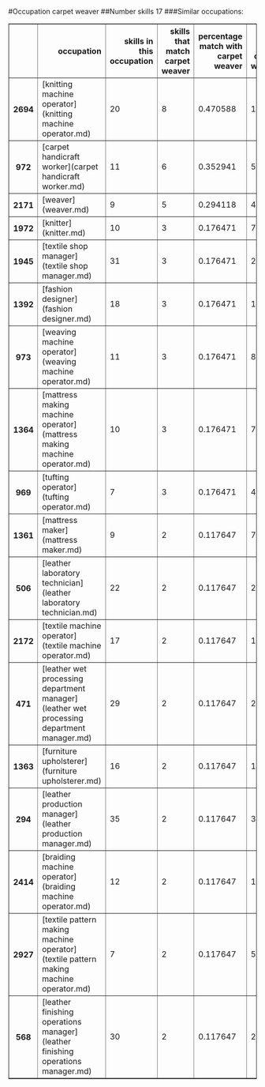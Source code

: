 #Occupation carpet weaver
##Number skills 17
###Similar occupations:
<table border="1" class="dataframe">
  <thead>
    <tr style="text-align: right;">
      <th></th>
      <th>occupation</th>
      <th>skills in this occupation</th>
      <th>skills that match carpet weaver</th>
      <th>percentage match with carpet weaver</th>
      <th>skills not in carpet weaver</th>
    </tr>
  </thead>
  <tbody>
    <tr>
      <th>2694</th>
      <td>[knitting machine operator](knitting machine operator.md)</td>
      <td>20</td>
      <td>8</td>
      <td>0.470588</td>
      <td>12</td>
    </tr>
    <tr>
      <th>972</th>
      <td>[carpet handicraft worker](carpet handicraft worker.md)</td>
      <td>11</td>
      <td>6</td>
      <td>0.352941</td>
      <td>5</td>
    </tr>
    <tr>
      <th>2171</th>
      <td>[weaver](weaver.md)</td>
      <td>9</td>
      <td>5</td>
      <td>0.294118</td>
      <td>4</td>
    </tr>
    <tr>
      <th>1972</th>
      <td>[knitter](knitter.md)</td>
      <td>10</td>
      <td>3</td>
      <td>0.176471</td>
      <td>7</td>
    </tr>
    <tr>
      <th>1945</th>
      <td>[textile shop manager](textile shop manager.md)</td>
      <td>31</td>
      <td>3</td>
      <td>0.176471</td>
      <td>28</td>
    </tr>
    <tr>
      <th>1392</th>
      <td>[fashion designer](fashion designer.md)</td>
      <td>18</td>
      <td>3</td>
      <td>0.176471</td>
      <td>15</td>
    </tr>
    <tr>
      <th>973</th>
      <td>[weaving machine operator](weaving machine operator.md)</td>
      <td>11</td>
      <td>3</td>
      <td>0.176471</td>
      <td>8</td>
    </tr>
    <tr>
      <th>1364</th>
      <td>[mattress making machine operator](mattress making machine operator.md)</td>
      <td>10</td>
      <td>3</td>
      <td>0.176471</td>
      <td>7</td>
    </tr>
    <tr>
      <th>969</th>
      <td>[tufting operator](tufting operator.md)</td>
      <td>7</td>
      <td>3</td>
      <td>0.176471</td>
      <td>4</td>
    </tr>
    <tr>
      <th>1361</th>
      <td>[mattress maker](mattress maker.md)</td>
      <td>9</td>
      <td>2</td>
      <td>0.117647</td>
      <td>7</td>
    </tr>
    <tr>
      <th>506</th>
      <td>[leather laboratory technician](leather laboratory technician.md)</td>
      <td>22</td>
      <td>2</td>
      <td>0.117647</td>
      <td>20</td>
    </tr>
    <tr>
      <th>2172</th>
      <td>[textile machine operator](textile machine operator.md)</td>
      <td>17</td>
      <td>2</td>
      <td>0.117647</td>
      <td>15</td>
    </tr>
    <tr>
      <th>471</th>
      <td>[leather wet processing department manager](leather wet processing department manager.md)</td>
      <td>29</td>
      <td>2</td>
      <td>0.117647</td>
      <td>27</td>
    </tr>
    <tr>
      <th>1363</th>
      <td>[furniture upholsterer](furniture upholsterer.md)</td>
      <td>16</td>
      <td>2</td>
      <td>0.117647</td>
      <td>14</td>
    </tr>
    <tr>
      <th>294</th>
      <td>[leather production manager](leather production manager.md)</td>
      <td>35</td>
      <td>2</td>
      <td>0.117647</td>
      <td>33</td>
    </tr>
    <tr>
      <th>2414</th>
      <td>[braiding machine operator](braiding machine operator.md)</td>
      <td>12</td>
      <td>2</td>
      <td>0.117647</td>
      <td>10</td>
    </tr>
    <tr>
      <th>2927</th>
      <td>[textile pattern making machine operator](textile pattern making machine operator.md)</td>
      <td>7</td>
      <td>2</td>
      <td>0.117647</td>
      <td>5</td>
    </tr>
    <tr>
      <th>568</th>
      <td>[leather finishing operations manager](leather finishing operations manager.md)</td>
      <td>30</td>
      <td>2</td>
      <td>0.117647</td>
      <td>28</td>
    </tr>
  </tbody>
</table>
